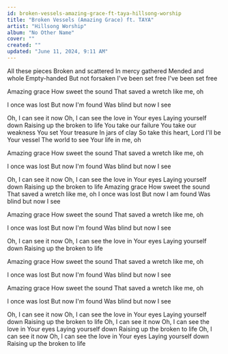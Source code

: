 ```yaml
---
id: broken-vessels-amazing-grace-ft-taya-hillsong-worship
title: "Broken Vessels (Amazing Grace) ft. TAYA"
artist: "Hillsong Worship"
album: "No Other Name"
cover: ""
created: ""
updated: "June 11, 2024, 9:11 AM"
---
```


All these pieces
Broken and scattered
In mercy gathered
Mended and whole
Empty-handed
But not forsaken
I've been set free
I've been set free

Amazing grace
How sweet the sound
That saved a wretch like me, oh

I once was lost
But now I'm found
Was blind but now I see

Oh, I can see it now
Oh, I can see the love in Your eyes
Laying yourself down
Raising up the broken to life
You take our failure
You take our weakness
You set Your treasure
In jars of clay
So take this heart, Lord
I'll be Your vessel
The world to see
Your life in me, oh

Amazing grace
How sweet the sound
That saved a wretch like me, oh

I once was lost
But now I'm found
Was blind but now I see

Oh, I can see it now
Oh, I can see the love in Your eyes
Laying yourself down
Raising up the broken to life
Amazing grace
How sweet the sound
That saved a wretch like me, oh
I once was lost
But now I am found
Was blind but now I see

Amazing grace
How sweet the sound
That saved a wretch like me, oh

I once was lost
But now I'm found
Was blind but now I see

Oh, I can see it now
Oh, I can see the love in Your eyes
Laying yourself down
Raising up the broken to life

Amazing grace
How sweet the sound
That saved a wretch like me, oh

I once was lost
But now I'm found
Was blind but now I see

Amazing grace
How sweet the sound
That saved a wretch like me, oh

I once was lost
But now I'm found
Was blind but now I see

Oh, I can see it now
Oh, I can see the love in Your eyes
Laying yourself down
Raising up the broken to life
Oh, I can see it now
Oh, I can see the love in Your eyes
Laying yourself down
Raising up the broken to life
Oh, I can see it now
Oh, I can see the love in Your eyes
Laying yourself down
Raising up the broken to life